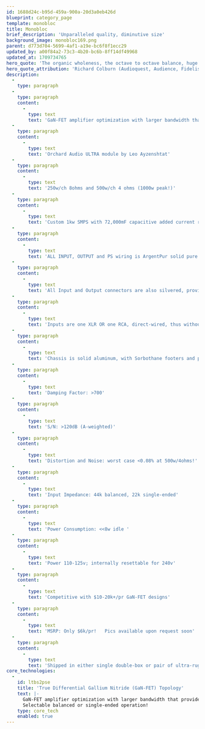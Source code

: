```yaml
---
id: 1688d24c-b95d-459a-900a-20d3a0eb426d
blueprint: category_page
template: monobloc
title: Monobloc
brief_description: 'Unparalleled quality, diminutive size'
background_image: monobloc169.png
parent: d773d704-5699-4af1-a19e-bc6f8f1ecc29
updated_by: a00f84a2-73c3-4b20-bc6b-8ff14df49968
updated_at: 1709734765
hero_quote: 'The organic wholeness, the octave to octave balance, huge dynamics, and the detailed yet extremely smooth top end was fantastic, with soundstaging reality only GaN-FETs and Ag can provide.'
hero_quote_attribution: 'Richard Colburn (Audioquest, Audience, Fidelis, Bluebird)'
description:
  -
    type: paragraph
  -
    type: paragraph
    content:
      -
        type: text
        text: 'GaN-FET amplifier optimization with larger bandwidth that provides peerless transient response... as well extremely small phase errors... compared to MOSFETS or tubes.'
  -
    type: paragraph
    content:
      -
        type: text
        text: 'Orchard Audio ULTRA module by Leo Ayzenshtat'
  -
    type: paragraph
    content:
      -
        type: text
        text: '250w/ch 8ohms and 500w/ch 4 ohms (1000w peak!)'
  -
    type: paragraph
    content:
      -
        type: text
        text: 'Custom 1kw SMPS with 72,000mF capacitive added current reserve for huge bass grip and ultradynamics'
  -
    type: paragraph
    content:
      -
        type: text
        text: 'ALL INPUT, OUTPUT and PS wiring is ArgentPur solid pure silver in Teflon airtubes for peerless soundstage detail and holography.'
  -
    type: paragraph
    content:
      -
        type: text
        text: 'All Input and Output connectors are also silvered, providing a COMPLETE silver through-path!'
  -
    type: paragraph
    content:
      -
        type: text
        text: 'Inputs are one XLR OR one RCA, direct-wired, thus without input switching degradation.'
  -
    type: paragraph
    content:
      -
        type: text
        text: 'Chassis is solid aluminum, with Sorbothane footers and panel damping.  Only 8.5 x 12.5 x 3.5"...about 8lbs.'
  -
    type: paragraph
    content:
      -
        type: text
        text: 'Damping Factor: >700'
  -
    type: paragraph
    content:
      -
        type: text
        text: 'S/N: >120dB (A-weighted)'
  -
    type: paragraph
    content:
      -
        type: text
        text: 'Distortion and Noise: worst case <0.08% at 500w/4ohms!'
  -
    type: paragraph
    content:
      -
        type: text
        text: 'Input Impedance: 44k balanced, 22k single-ended'
  -
    type: paragraph
    content:
      -
        type: text
        text: 'Power Consumption: <<8w idle '
  -
    type: paragraph
    content:
      -
        type: text
        text: 'Power 110-125v; internally resettable for 240v'
  -
    type: paragraph
    content:
      -
        type: text
        text: 'Competitive with $10-20k+/pr GaN-FET designs'
  -
    type: paragraph
    content:
      -
        type: text
        text: 'MSRP: Only $6k/pr!   Pics available upon request soon'
  -
    type: paragraph
    content:
      -
        type: text
        text: 'Shipped in either single double-box or pair of ultra-rugged Pelican-clones (small shipping upcharge)'
core_technologies:
  -
    id: ltbs2pse
    title: 'True Differential Gallium Nitride (GaN-FET) Topology'
    text: |-
      GaN-FET amplifier optimization with larger bandwidth that provides peerless transient response... as well extremely small phase errors... compared to MOSFETS or tubes.
      Selectable balanced or single-ended operation!
    type: core_tech
    enabled: true
---
```

